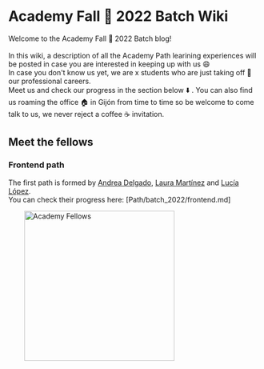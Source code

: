 # Academy Fall :fallen_leaf: 2022 Batch Wiki

Welcome to the Academy Fall :fallen_leaf: 2022 Batch blog! <br><br>
In this wiki, a description of all the Academy Path learining experiences will be posted in case you are interested in keeping up with us 😄 <br>
In case you don't know us yet, we are x students who are just taking off 🚀 our professional careers.<br> Meet us and check our progress in the section below ⬇️ . You can also find us roaming the office 🏠 in Gijón from time to time so be welcome to come talk to us, we never reject a coffee ☕ invitation. <br>
## Meet the fellows


### Frontend path <br>
The first path is formed by [Andrea Delgado](https://github.com/andreadlgdo), [Laura Martínez](https://github.com/lauramargar) and [Lucía López](https://github.com/zhuzilu).<br>
You can check their progress here: [Path/batch_2022/frontend.md]<br>

&nbsp;&nbsp;&nbsp;&nbsp;&nbsp;&nbsp;&nbsp; <img src="https://github.com/empathyco/academy-batches/Path/batch_202x/Assets/picture.png" alt="Academy Fellows" width="300"/>
<br><br> 

